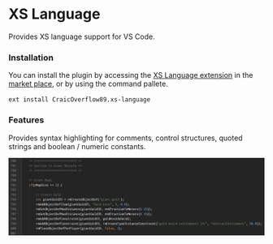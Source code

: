 XS Language
===========

Provides XS language support for VS Code.

### Installation

You can install the plugin by accessing the [XS Language extension](https://marketplace.visualstudio.com/items?itemName=CraicOverflow89.xs-language) in the [market place](https://marketplace.visualstudio.com/vscode), or by using the command pallete.

```
ext install CraicOverflow89.xs-language
```

### Features

Provides syntax highlighting for comments, control structures, quoted strings and boolean / numeric constants.

![Syntax Highlighting](./resources/images/syntax.png)
